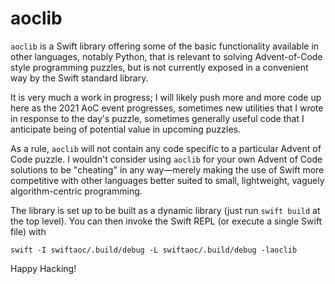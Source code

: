 # aoclib

`aoclib` is a Swift library offering some of the basic functionality available
in other languages, notably Python, that is relevant to solving
Advent-of-Code style programming puzzles, but is not currently exposed in a
convenient way by the Swift standard library.

It is very much a work in progress; I will likely push more and more code
up here as the 2021 AoC event progresses, sometimes new utilities that I
wrote in response to the day's puzzle, sometimes generally useful code that
I anticipate being of potential value in upcoming puzzles.

As a rule, `aoclib` will not contain any code specific to a particular
Advent of Code puzzle. I wouldn't consider using `aoclib` for your own
Advent of Code solutions to be "cheating" in any way—merely making the use
of Swift more competitive with other languages better suited to small,
lightweight, vaguely algorithm-centric programming.

The library is set up to be built as a dynamic library (just run `swift build`
at the top level). You can then invoke the Swift REPL (or execute a single
Swift file) with

    swift -I swiftaoc/.build/debug -L swiftaoc/.build/debug -laoclib

Happy Hacking!
